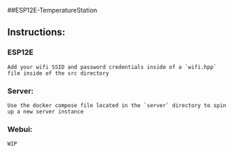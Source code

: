 ##ESP12E-TemperatureStation

## Instructions:

### ESP12E

    Add your wifi SSID and password credentials inside of a `wifi.hpp` file inside of the src directory

### Server:

    Use the docker compose file located in the `server` directory to spin up a new server instance

### Webui:

    WIP
